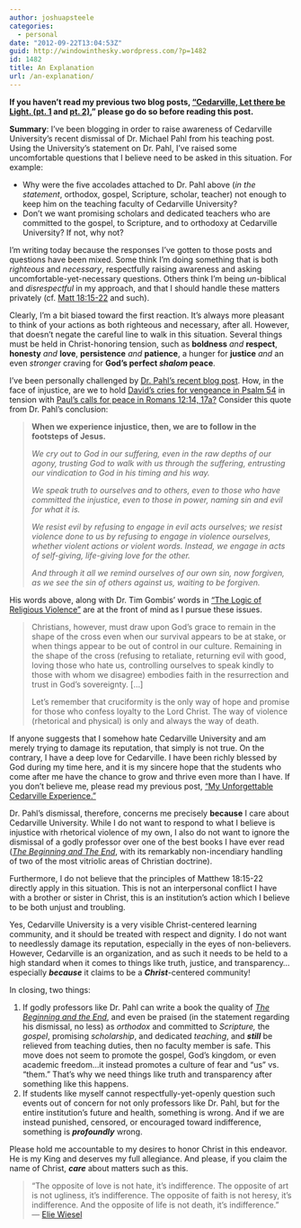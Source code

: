 ```yaml
---
author: joshuapsteele
categories:
  - personal
date: "2012-09-22T13:04:53Z"
guid: http://windowinthesky.wordpress.com/?p=1482
id: 1482
title: An Explanation
url: /an-explanation/
---
```


**If you haven’t read my previous two blog posts, [“Cedarville, Let there be Light. (pt. 1](http://windowinthesky.wordpress.com/2012/09/20/cedarville-let-there-be-light-pt-1/ "Cedarville, Let there be Light. (pt. 1)") and [pt. 2)](http://windowinthesky.wordpress.com/2012/09/21/cedarville-let-there-be-light-pt-2/ "Cedarville, Let there be Light. (pt. 2)"),” please go do so before reading this post.**

**Summary**: I’ve been blogging in order to raise awareness of Cedarville University’s recent dismissal of Dr. Michael Pahl from his teaching post. Using the University’s statement on Dr. Pahl, I’ve raised some uncomfortable questions that I believe need to be asked in this situation. For example:

- Why were the five accolades attached to Dr. Pahl above (*in the statement*, orthodox, gospel, Scripture, scholar, teacher) not enough to keep him on the teaching faculty of Cedarville University?
- Don’t we want promising scholars and dedicated teachers who are committed to the gospel, to Scripture, and to orthodoxy at Cedarville University? If not, why not?

I’m writing today because the responses I’ve gotten to those posts and questions have been mixed. Some think I’m doing something that is both *righteous* and *necessary*, respectfully raising awareness and asking uncomfortable-yet-necessary questions. Others think I’m being *un*-biblical and *disrespectful* in my approach, and that I should handle these matters privately (cf. [Matt 18:15-22](https://net.bible.org/#!l/bible%3AMatthew%2018%3A15-net_strongs__notes%3AMatthew%2018) and such).

Clearly, I’m a bit biased toward the first reaction. It’s always more pleasant to think of your actions as both righteous and necessary, after all. However, that doesn’t negate the careful line to walk in this situation. Several things must be held in Christ-honoring tension, such as **boldness** *and* **respect**, **honesty** *and* **love**, **persistence** *and* **patience**, a hunger for **justice** *and* an even *stronger* craving for **God’s perfect *shalom* peace**.

I’ve been personally challenged by [Dr. Pahl’s recent blog post](http://rustlingsinthegrass.blogspot.com/2012/09/friday-reflectionary-psalm-54.html?spref=tw). How, in the face of injustice, are we to hold [David’s cries for vengeance in Psalm 54](https://net.bible.org/#!l/bible%3APsalms%2054%3A0-net_strongs__search%3APsalm%2054) in tension with [Paul’s calls for peace in Romans 12:14, 17a?](https://net.bible.org/#!l/bible%3ARomans%2012%3A9-net_strongs__search%3ARomans%2012%3A9) Consider this quote from Dr. Pahl’s conclusion:

> **When we experience injustice, then, we are to follow in the footsteps of Jesus.**
> 
> *We cry out to God in our suffering, even in the raw depths of our agony, trusting God to walk with us through the suffering, entrusting our vindication to God in his timing and his way.*
> 
> *We speak truth to ourselves and to others, even to those who have committed the injustice, even to those in power, naming sin and evil for what it is.*
> 
> *We resist evil by refusing to engage in evil acts ourselves; we resist violence done to us by refusing to engage in violence ourselves, whether violent actions or violent words. Instead, we engage in acts of self-giving, life-giving love for the other.*
> 
> *And through it all we remind ourselves of our own sin, now forgiven, as we see the sin of others against us, waiting to be forgiven.*

His words above, along with Dr. Tim Gombis’ words in [“The Logic of Religious Violence”](http://timgombis.com/2012/09/18/the-logic-of-religious-violence/) are at the front of mind as I pursue these issues.

> Christians, however, must draw upon God’s grace to remain in the shape of the cross even when our survival appears to be at stake, or when things appear to be out of control in our culture. Remaining in the shape of the cross (refusing to retaliate, returning evil with good, loving those who hate us, controlling ourselves to speak kindly to those with whom we disagree) embodies faith in the resurrection and trust in God’s sovereignty. \[…\]
> 
> Let’s remember that cruciformity is the only way of hope and promise for those who confess loyalty to the Lord Christ. The way of violence (rhetorical and physical) is only and always the way of death.

If anyone suggests that I somehow hate Cedarville University and am merely trying to damage its reputation, that simply is not true. On the contrary, I have a deep love for Cedarville. I have been richly blessed by God during my time here, and it is my sincere hope that the students who come after me have the chance to grow and thrive even more than I have. If you don’t believe me, please read my previous post, [“My Unforgettable Cedarville Experience.”](http://windowinthesky.wordpress.com/2012/09/12/my-unforgettable-cedarville-experience/ "My Unforgettable Cedarville Experience")

Dr. Pahl’s dismissal, therefore, concerns me precisely **because** I care about Cedarville University. While I do not want to respond to what I believe is injustice with rhetorical violence of my own, I also do not want to ignore the dismissal of a godly professor over one of the best books I have ever read ([*The Beginning and The End*](http://www.amazon.com/The-Beginning-End-Rereading-Revelations/dp/1608999270), with its remarkably non-incendiary handling of two of the most vitriolic areas of Christian doctrine).

Furthermore, I do not believe that the principles of Matthew 18:15-22 directly apply in this situation. This is not an interpersonal conflict I have with a brother or sister in Christ, this is an institution’s action which I believe to be both unjust and troubling.

Yes, Cedarville University is a very visible Christ-centered learning community, and it should be treated with respect and dignity. I do not want to needlessly damage its reputation, especially in the eyes of non-believers. However, Cedarville is an organization, and as such it needs to be held to a high standard when it comes to things like truth, justice, and transparency…especially ***because*** it claims to be a ***Christ***-centered community!

In closing, two things:

1. If godly professors like Dr. Pahl can write a book the quality of [*The Beginning and the End*](http://www.amazon.com/The-Beginning-End-Rereading-Revelations/dp/1608999270), and even be praised (in the statement regarding his dismissal, no less) as *orthodox* and committed to *Scripture,* the *gospel*, promising *scholarship*, and dedicated *teaching*, and ***still*** be relieved from teaching duties, then no faculty member is safe. This move does not seem to promote the gospel, God’s kingdom, or even academic freedom…it instead promotes a culture of fear and “us” vs. “them.” That’s why we need things like truth and transparency after something like this happens.
2. If students like myself cannot respectfully-yet-openly question such events out of concern for not only professors like Dr. Pahl, but for the entire institution’s future and health, something is wrong. And if we are instead punished, censored, or encouraged toward indifference, something is ***profoundly*** wrong.

Please hold me accountable to my desires to honor Christ in this endeavor. He is my King and deserves my full allegiance. And please, if you claim the name of Christ, ***care*** about matters such as this.

> “The opposite of love is not hate, it’s indifference. The opposite of art is not ugliness, it’s indifference. The opposite of faith is not heresy, it’s indifference. And the opposite of life is not death, it’s indifference.”  
> ― [Elie Wiesel](http://www.goodreads.com/author/show/1049.Elie_Wiesel)